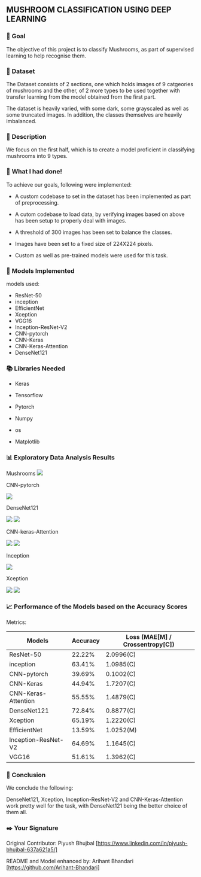 ## **MUSHROOM CLASSIFICATION USING DEEP LEARNING**

### 🎯 **Goal**

The objective of this project is to classify Mushrooms, as part of supervised learning to help recognise them.

### 🧵 **Dataset**

The Dataset consists of 2 sections, one which holds images of 9 catgeories of mushrooms and the other, of 2 more types to be used together with transfer learning from the model obtained from the first part.

The dataset is heavily varied, with some dark, some grayscaled as well as some truncated images. In addition, the classes themselves are heavily imbalanced.

### 🧾 **Description**

We focus on the first half, which is to create a model proficient in classifying mushrooms into 9 types.

### 🧮 **What I had done!**

To achieve our goals, following were implemented:

- A custom codebase to set in the dataset has been implemented as part of preprocessing.

- A cutom codebase to load data, by verifying images based on above has been setup to properly deal with images.

- A threshold of 300 images has been set to balance the classes.

- Images have been set to a fixed size of 224X224 pixels.

- Custom as well as pre-trained models were used for this task.

### 🚀 **Models Implemented**

models used:

- ResNet-50
- inception
- EfficientNet
- Xception
- VGG16
- Inception-ResNet-V2
- CNN-pytorch
- CNN-Keras
- CNN-Keras-Attention
- DenseNet121

### 📚 **Libraries Needed**

- Keras

- Tensorflow

- Pytorch

- Numpy

- os

- Matplotlib

### 📊 **Exploratory Data Analysis Results**

Mushrooms
<img src = 'https://github.com/abhisheks008/DL-Simplified/blob/main/Mushroom%20Classification%20using%20Deep%20Learning/Images/image%20visualization%20for%20mushroom%20classes.png'>

CNN-pytorch

<img src = 'https://github.com/abhisheks008/DL-Simplified/blob/main/Mushroom%20Classification%20using%20Deep%20Learning/Images/cnn%20stats.png'>

DenseNet121

<img src = 'https://github.com/Arihant-Bhandari/DL-Simplified/blob/enhance_mushroom/Mushroom%20Classification%20using%20Deep%20Learning/Images/Densenet121%20Accuracy.png' style="display:inline-block;">
<img src = 'https://github.com/Arihant-Bhandari/DL-Simplified/blob/enhance_mushroom/Mushroom%20Classification%20using%20Deep%20Learning/Images/Densenet121%20Loss.png' style="display:inline-block;">

CNN-keras-Attention

<img src = 'https://github.com/Arihant-Bhandari/DL-Simplified/blob/enhance_mushroom/Mushroom%20Classification%20using%20Deep%20Learning/Images/CNN-Attention%20Loss.png' style="display:inline-block;">

<img src = 'https://github.com/Arihant-Bhandari/DL-Simplified/blob/enhance_mushroom/Mushroom%20Classification%20using%20Deep%20Learning/Images/CNN-Attention%20Accuracy.png' style="display:inline-block;">

Inception

<img src = 'https://github.com/abhisheks008/DL-Simplified/blob/main/Mushroom%20Classification%20using%20Deep%20Learning/Images/indep%20stats.png'>

Xception

<img src = 'https://github.com/Arihant-Bhandari/DL-Simplified/blob/enhance_mushroom/Mushroom%20Classification%20using%20Deep%20Learning/Images/Xception%20Accuracy.png' style="display:inline-block;">
<img src = 'https://github.com/Arihant-Bhandari/DL-Simplified/blob/enhance_mushroom/Mushroom%20Classification%20using%20Deep%20Learning/Images/Xception%20Loss.png' style="display:inline-block;">

### 📈 **Performance of the Models based on the Accuracy Scores**

Metrics:

| Models | Accuracy | Loss (MAE[M] / Crossentropy[C]) |
|--------|---------------------|--------------------------|
| ResNet-50 | 22.22% | 2.0996(C) |
| inception | 63.41%  | 1.0985(C) | 
| CNN-pytorch | 39.69% | 0.1002(C) |
| CNN-Keras | 44.94% | 1.7207(C) |
| CNN-Keras-Attention | 55.55% | 1.4879(C) |
| DenseNet121 | 72.84% | 0.8877(C) |
| Xception | 65.19%  | 1.2220(C) | 
| EfficientNet | 13.59% | 1.0252(M) |
| Inception-ResNet-V2 | 64.69% | 1.1645(C) |
| VGG16 | 51.61% | 1.3962(C) |

### 📢 **Conclusion**

We conclude the following:

DenseNet121, Xception, Inception-ResNet-V2 and CNN-Keras-Attention work pretty well for the task, with DenseNet121 being the better choice of them all.

### ✒️ **Your Signature**

Original Contributor: Piyush Bhujbal [https://www.linkedin.com/in/piyush-bhujbal-637a621a5/]

README and Model enhanced by: Arihant Bhandari [https://github.com/Arihant-Bhandari]
